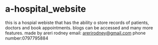 # a-hospital_website
this is a hospial webiste that has the ability o store records of patients, doctors and book appointments.
blogs can be accessed and many more features.
made by areri rodney
email: arerirodney@gmail.com
phone number:0797795884
